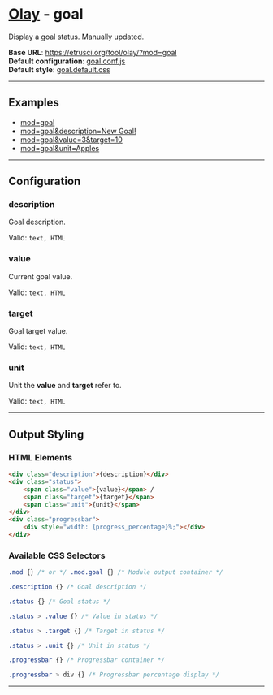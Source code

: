 # [Olay](../../../README.md) - goal

Display a goal status. Manually updated.

**Base URL**: <https://etrusci.org/tool/olay/?mod=goal>  
**Default configuration**: [goal.conf.js](./goal.conf.js)  
**Default style**: [goal.default.css](./goal.default.css)

---

## Examples

- [mod=goal](https://etrusci.org/tool/olay/?mod=goal)
- [mod=goal&description=New Goal!](https://etrusci.org/tool/olay/?mod=goal&description=New+Goal!)
- [mod=goal&value=3&target=10](https://etrusci.org/tool/olay/?mod=goal&value=3&target=10)
- [mod=goal&unit=Apples](https://etrusci.org/tool/olay/?mod=goal&unit=Apples)

---

## Configuration

### description

Goal description.

Valid: `text, HTML`

### value

Current goal value.

Valid: `text, HTML`

### target

Goal target value.

Valid: `text, HTML`

### unit

Unit the **value** and **target** refer to.

Valid: `text, HTML`

---

## Output Styling

### HTML Elements

```html
<div class="description">{description}</div>
<div class="status">
    <span class="value">{value}</span> /
    <span class="target">{target}</span>
    <span class="unit">{unit}</span>
</div>
<div class="progressbar">
    <div style="width: {progress_percentage}%;"></div>
</div>
```

### Available CSS Selectors

```css
.mod {} /* or */ .mod.goal {} /* Module output container */

.description {} /* Goal description */

.status {} /* Goal status */

.status > .value {} /* Value in status */

.status > .target {} /* Target in status */

.status > .unit {} /* Unit in status */

.progressbar {} /* Progressbar container */

.progressbar > div {} /* Progressbar percentage display */

```

---
